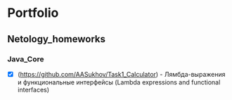# Portfolio
## Netology_homeworks
### Java_Core
* [x] (https://github.com/AASukhov/Task1_Calculator) - Лямбда-выражения и функциональные интерфейсы (Lambda expressions and functional interfaces)
### 
